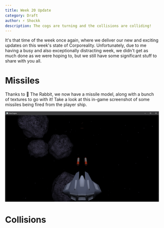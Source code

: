 ```yaml
---
title: Week 20 Update
category: Draft
author: ⚡ Shockk
description: The cogs are turning and the collisions are colliding!
---
```


It's that time of the week once again, where we deliver our new and exciting updates on this week's state of Corporeality. Unfortunately, due to me having a busy and also exceptionally distracting week, we didn't get as much done as we were hoping to, but we still have some significant stuff to share with you all.

# Missiles

Thanks to 🐰 The Rabbit, we now have a missile model, along with a bunch of textures to go with it! Take a look at this in-game screenshot of some missiles being fired from the player ship.

![the missile goes pew pew](/assets/img/week-20/pew.png)

# Collisions

